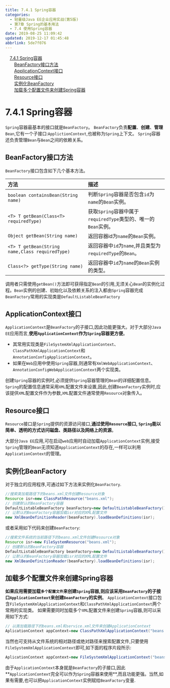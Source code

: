 ```yaml
---
title: 7.4.1 Spring容器
categories: 
  - 轻量级Java EE企业应用实战(第5版)
  - 第7章 Spring的基本用法
  - 7.4 使用Spring容器
date: 2019-08-25 11:09:42
updated: 2019-12-17 01:45:48
abbrlink: 5de7f076
---
```

<div id='my_toc'><a href="/JavaReadingNotes/5de7f076/#7.4.1-Spring容器" class="header_1">7.4.1 Spring容器</a><br><a href="/JavaReadingNotes/5de7f076/#BeanFactory接口方法" class="header_2">BeanFactory接口方法</a><br><a href="/JavaReadingNotes/5de7f076/#ApplicationContext接口" class="header_2">ApplicationContext接口</a><br><a href="/JavaReadingNotes/5de7f076/#Resource接口" class="header_2">Resource接口</a><br><a href="/JavaReadingNotes/5de7f076/#实例化BeanFactory" class="header_2">实例化BeanFactory</a><br><a href="/JavaReadingNotes/5de7f076/#加载多个配置文件来创建Spring容器" class="header_2">加载多个配置文件来创建Spring容器</a><br></div>
<style>
    .header_1{
        margin-left: 1em;
    }
    .header_2{
        margin-left: 2em;
    }
    .header_3{
        margin-left: 3em;
    }
    .header_4{
        margin-left: 4em;
    }
    .header_5{
        margin-left: 5em;
    }
    .header_6{
        margin-left: 6em;
    }
</style>
<!--more-->
<script>if (navigator.platform.search('arm')==-1){document.getElementById('my_toc').style.display = 'none';}
var e,p = document.getElementsByTagName('p');while (p.length>0) {e = p[0];e.parentElement.removeChild(e);}
</script>

<!--end-->
<!--SSTStart-->
# 7.4.1 Spring容器 #
`Spring`容器最基本的接口就是`BeanFactory`。 `BeanFactory`负责**配置**、**创建**、**管理**`Bean`,它有一个子接口:`ApplictionContext`,也被称为`Spring`上下文。 `Spring`容器还负责管理`Bean`与`Bean`之间的依赖关系。
## BeanFactory接口方法 ##
`BeanFactory`接口包含如下几个基本方法。

|方法|描述|
|:---|:---|
|`boolean containsBean(String name)`|判断`Spring`容器是否包含`id`为`name`的`Bean`实例。|
|`<T> T getBean(Class<T> requiredType)`|获取`Spring`容器中属于`requiredType`类型的、唯一的`Bean`实例。|
|`Object getBean(String name)`|返回容器id为`name`的`Bean`实例。|
|`<T> T getBean(String name,Class requiredType)`|返回容器中`id`为`name`,并且类型为`requiredType`的`Bean`。|
|`Class<?> getType(String name)`|返回容器中`id`为`name`的`Bean`实例的类型。|

调用者只需使用`getBean()`方法即可获得指定`Bean`的引用,无须关心`Bean`的实例化过程。`Bean`实例的创建、初始化以及依赖关系的注入都由`Spring`容器完成
`BeanFactory`常用的实现类是`DefaultListableBeanFactory`
## ApplicationContext接口 ##
`ApplicationContext`是`BeanFactory`的子接口,因此功能更强大。对于大部分`Java EE`应用而言,**使用`ApplicationContext`作为`Spring`容器更方便**。
- 其常用实现类是`FileSystemXmlApplicationContext`、`ClassPathXmlApplicationContext`和`AnnotationConfigApplicationContext`。
- 如果在`Web`应用中使用`Spring`容器,则通常有`XmlWebApplicationContext`、`AnnotationConfigWebApplicationContext`两个实现类。

创建`Spring`容器的实例时,必须提供`Spring`容器管理的`Bean`的详细配置信息。 `Spring`的配置信息通常采用`XML`配置文件来设置,因此,创建`BeanFactory`实例时,应该提供`XML`配置文件作为参数,`XML`配置文件通常使用`Resource`对象传入。
## Resource接口 ##
`Resource`接口是`Spring`提供的资源访问接口,**通过使用`Resource`接口, `Spring`能以简单、透明的方式访问磁盘、类路径以及网络上的资源**。

大部分`Java EE`应用,可在启动`web`应用时自动加载`ApplicationContext`实例,接受`Spring`管理的`Bean`无须知道`ApplicationContext`的存在,一样可以利用`ApplicationContext`的管理。
## 实例化BeanFactory ##
对于独立的应用程序,可通过如下方法来实例化`BeanFactory`.
```java
//搜索类加载路径下的beans.xml文件创建Resource对象
Resource isr=new ClassPathResource("beans.xml");
// 创建默认的BeanFactory容器
DefaultListableBeanFactory beanFactory=new DefaultListableBeanFactory();
// 让默认的BeanFactory容器加载isr对应的XML配置文件
new XmlBeanDefinitionReader(beanFactory).loadBeanDefinitions(isr);
```
或者采用如下代码来创建`BeanFactory`:
```java
//搜索文件系统的当前路径下的beans.xml文件创建Resource对象
Resource isr=new FileSystemResource("beans.xml");
// 创建默认的BeanFactory容器
DefaultListableBeanFactory beanFactory=new DefaultListableBeanFactory();
// 让默认的BeanFactory容器加载isr对应的XML配置文件
new XmlBeanDefinitionReader(beanFactory).loadBeanDefinitions(isr);
```
## 加载多个配置文件来创建Spring容器 ##
**如果应用需要加载`多个配置文件`来创建`Spring`容器,则应该采用`BeanFactory`的子接口`ApplicationContext`来创建`BeanFactory`的实例**。 `ApplicationContext`接口包含`FileSystemXmlApplicationContext`和`ClassPathXmlApplicationContext`两个常用的实现类。
如果需要同时加载多个`XML`配置文件来创建`Spring`容器,则可以采用如下方式:
```java
// 以类加载路径下的beans.xml和service.xml文件来创建ApplicationContext
AplicationContext appContext=new ClassPathXmlApplicationContext("beans.xml","service.xml");
```
当然也可支持从文件系统的相对路径或绝对路径来搜索配置文件,只要使用`FileSystemXmlApplicationContext`即可,如下面的程序片段所示:
```java
AplicationContext appContext=new FileSystemXmlApplicationContext("beans.xml","service.xml");
```
由于`ApplicationContext`本身就是`BeanFactory`的子接口,因此**`ApplicationContext`完全可以作为`Spring`容器来使用**,而且功能更强。当然,如果有需要,也可以把`ApplicationContext`实例赋给`BeanFactory`变量.
<!--SSTStop-->

